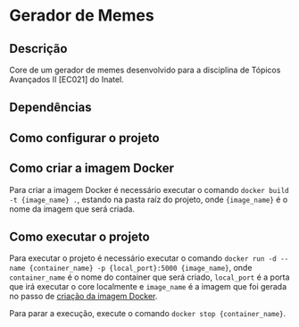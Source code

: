 # Gerador de Memes

## Descrição

Core de um gerador de memes desenvolvido para a disciplina de Tópicos Avançados II \[EC021] do Inatel.

## Dependências

## Como configurar o projeto

## Como criar a imagem Docker

Para criar a imagem Docker é necessário executar o comando `docker build -t {image_name} .`, estando na pasta raíz do projeto, onde `{image_name}` é o nome da imagem que será criada.

## Como executar o projeto

Para executar o projeto é necessário executar o comando `docker run -d --name {container_name} -p {local_port}:5000 {image_name}`, onde `container_name` é o nome do container que será criado, `local_port` é a porta que irá executar o core localmente e `image_name` é a imagem que foi gerada no passo de [criação da imagem Docker](#como-criar-a-imagem-docker).

Para parar a execução, execute o comando `docker stop {container_name}`.
